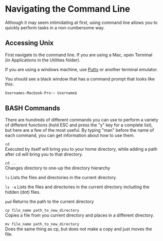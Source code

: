 # Navigating the Command Line
Although it may seem intimidating at first, using command line allows you to quickly perform tasks in a non-cumbersome way.

## Accessing Unix

First navigate to the command line. If you are using a Mac, open Terminal (in Applications in the Utilities folder).

If you are using a windows machine, use [Putty](https://www.chiark.greenend.org.uk/~sgtatham/putty/latest.html) or another terminal emulator.

You should see a black window that has a command prompt that looks like this:

```bash
Usernames-Macbook-Pro:~ Username$
```
## BASH Commands

There are hundreds of different commands you can use to perform a variety of different functions (hold ESC and press the "y" key for a complete list), but here are a few of the most useful. By typing "man" before the name of each command, you can get information about how to use them.

`cd`  
Executed by itself will bring you to your home directory, while adding a path after cd will bring you to that directory.  

`cd ..`  
Changes directory to one-up the directory hierarchy  

`ls`
Lists the files and directories in the current directory.

`ls -a`
Lists the files and directories in the current directory including the hidden (dot) files.

`pwd`
Returns the path to the current directory

`cp file_name path_to_new_directory`  
Copies a file from you current directory and places in a different directory.  

`mv file_name path_to_new_directory`  
Does the same thing as cp, but does not make a copy and just moves the file.  

